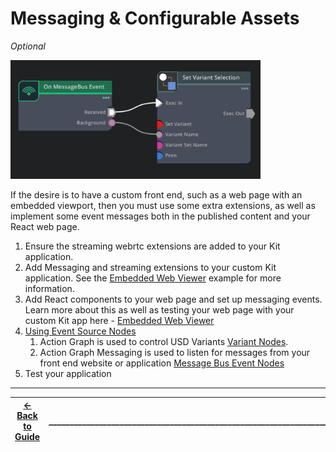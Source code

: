 # Messaging & Configurable Assets

*Optional*

<img src="../images/messageEvent.png" width="400">

If the desire is to have a custom front end, such as a web page with an embedded viewport, then you must use some extra extensions, as well as implement some event messages both in the published content and your React web page.

1. Ensure the streaming webrtc extensions are added to your Kit application.  
2. Add Messaging and streaming extensions to your custom Kit application. See the [Embedded Web Viewer](https://docs.omniverse.nvidia.com/embedded-web-viewer/latest/index.html) example for more information.
3. Add React components to your web page and set up messaging events. Learn more about this as well as testing your web page with your custom Kit app here \-  [Embedded Web Viewer](https://docs.omniverse.nvidia.com/embedded-web-viewer/latest/index.html)  
4. [Using Event Source Nodes](https://docs.omniverse.nvidia.com/extensions/latest/ext_omnigraph/tutorials/using_event_nodes.html)  
   1. Action Graph is used to control USD Variants [Variant Nodes](https://docs.omniverse.nvidia.com/auto-config/latest/build-config-functions/variant-nodes.html#variant-nodes).   
   2. Action Graph Messaging is used to listen for messages from your front end website or application [Message Bus Event Nodes](https://docs.omniverse.nvidia.com/auto-config/latest/build-config-functions/message-bus.html#messagebus-event-nodes)  
5. Test your application


----
| [&larr; Back to Guide](../README.md) |___________________________________________________________________________  | [Next (Deployment) &rarr;](./deployment.md)|
|-------------------------------|--|---------------------------------------------|